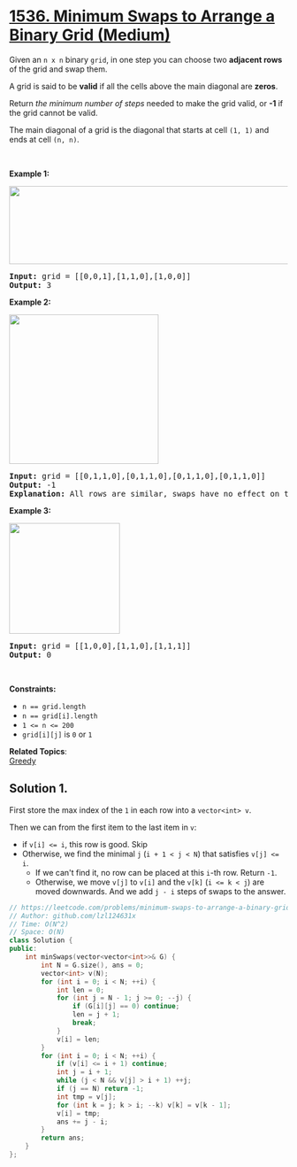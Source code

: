 # [1536. Minimum Swaps to Arrange a Binary Grid (Medium)](https://leetcode.com/problems/minimum-swaps-to-arrange-a-binary-grid/)

<p>Given an <code>n&nbsp;x n</code>&nbsp;binary <code>grid</code>, in one step you can choose two <strong>adjacent rows</strong> of the grid and swap them.</p>

<p>A grid is said to be <strong>valid</strong> if all the cells above the main diagonal are <strong>zeros</strong>.</p>

<p>Return <em>the minimum number of steps</em> needed to make the grid valid, or <strong>-1</strong> if the grid cannot be valid.</p>

<p>The main diagonal of a grid is the diagonal that starts at cell <code>(1, 1)</code> and ends at cell <code>(n, n)</code>.</p>

<p>&nbsp;</p>
<p><strong>Example 1:</strong></p>
<img alt="" src="https://assets.leetcode.com/uploads/2020/07/28/fw.jpg" style="width: 750px; height: 141px;">
<pre><strong>Input:</strong> grid = [[0,0,1],[1,1,0],[1,0,0]]
<strong>Output:</strong> 3
</pre>

<p><strong>Example 2:</strong></p>
<img alt="" src="https://assets.leetcode.com/uploads/2020/07/16/e2.jpg" style="width: 270px; height: 270px;">
<pre><strong>Input:</strong> grid = [[0,1,1,0],[0,1,1,0],[0,1,1,0],[0,1,1,0]]
<strong>Output:</strong> -1
<strong>Explanation:</strong> All rows are similar, swaps have no effect on the grid.
</pre>

<p><strong>Example 3:</strong></p>
<img alt="" src="https://assets.leetcode.com/uploads/2020/07/16/e3.jpg" style="width: 200px; height: 200px;">
<pre><strong>Input:</strong> grid = [[1,0,0],[1,1,0],[1,1,1]]
<strong>Output:</strong> 0
</pre>

<p>&nbsp;</p>
<p><strong>Constraints:</strong></p>

<ul>
	<li><code>n == grid.length</code></li>
	<li><code>n == grid[i].length</code></li>
	<li><code>1 &lt;= n&nbsp;&lt;= 200</code></li>
	<li><code>grid[i][j]</code> is <code>0</code> or <code>1</code></li>
</ul>


**Related Topics**:  
[Greedy](https://leetcode.com/tag/greedy/)

## Solution 1.

First store the max index of the `1` in each row into a `vector<int> v`.

Then we can from the first item to the last item in `v`:
* if `v[i] <= i`, this row is good. Skip
* Otherwise, we find the minimal `j` (`i + 1 < j < N`) that satisfies `v[j] <= i`.
  - If we can't find it, no row can be placed at this `i`-th row. Return `-1`.
  - Otherwise, we move `v[j]` to `v[i]` and the `v[k]` (`i <= k < j`) are moved downwards. And we add `j - i` steps of swaps to the answer.

```cpp
// https://leetcode.com/problems/minimum-swaps-to-arrange-a-binary-grid/
// Author: github.com/lzl124631x
// Time: O(N^2)
// Space: O(N)
class Solution {
public:
    int minSwaps(vector<vector<int>>& G) {
        int N = G.size(), ans = 0;
        vector<int> v(N);
        for (int i = 0; i < N; ++i) {
            int len = 0;
            for (int j = N - 1; j >= 0; --j) {
                if (G[i][j] == 0) continue;
                len = j + 1;
                break;
            }
            v[i] = len;
        }
        for (int i = 0; i < N; ++i) {
            if (v[i] <= i + 1) continue;
            int j = i + 1;
            while (j < N && v[j] > i + 1) ++j; 
            if (j == N) return -1; 
            int tmp = v[j];
            for (int k = j; k > i; --k) v[k] = v[k - 1];
            v[i] = tmp;
            ans += j - i;
        }
        return ans;
    }
};
```